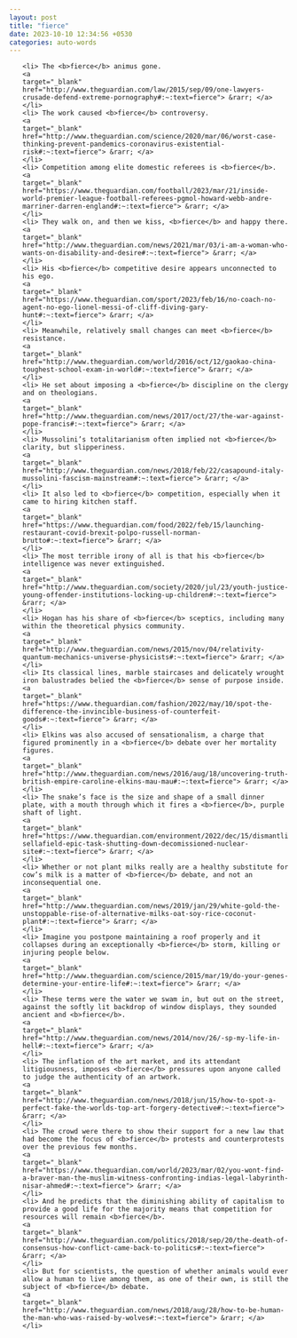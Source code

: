 ```yaml
---
layout: post
title: "fierce"
date: 2023-10-10 12:34:56 +0530
categories: auto-words
---
```

<ol>

    <li> The <b>fierce</b> animus gone.
    <a 
    target="_blank" 
    href="http://www.theguardian.com/law/2015/sep/09/one-lawyers-crusade-defend-extreme-pornography#:~:text=fierce"> &rarr; </a>
    </li>
    <li> The work caused <b>fierce</b> controversy.
    <a 
    target="_blank" 
    href="http://www.theguardian.com/science/2020/mar/06/worst-case-thinking-prevent-pandemics-coronavirus-existential-risk#:~:text=fierce"> &rarr; </a>
    </li>
    <li> Competition among elite domestic referees is <b>fierce</b>.
    <a 
    target="_blank" 
    href="https://www.theguardian.com/football/2023/mar/21/inside-world-premier-league-football-referees-pgmol-howard-webb-andre-marriner-darren-england#:~:text=fierce"> &rarr; </a>
    </li>
    <li> They walk on, and then we kiss, <b>fierce</b> and happy there.
    <a 
    target="_blank" 
    href="http://www.theguardian.com/news/2021/mar/03/i-am-a-woman-who-wants-on-disability-and-desire#:~:text=fierce"> &rarr; </a>
    </li>
    <li> His <b>fierce</b> competitive desire appears unconnected to his ego.
    <a 
    target="_blank" 
    href="https://www.theguardian.com/sport/2023/feb/16/no-coach-no-agent-no-ego-lionel-messi-of-cliff-diving-gary-hunt#:~:text=fierce"> &rarr; </a>
    </li>
    <li> Meanwhile, relatively small changes can meet <b>fierce</b> resistance.
    <a 
    target="_blank" 
    href="http://www.theguardian.com/world/2016/oct/12/gaokao-china-toughest-school-exam-in-world#:~:text=fierce"> &rarr; </a>
    </li>
    <li> He set about imposing a <b>fierce</b> discipline on the clergy and on theologians.
    <a 
    target="_blank" 
    href="http://www.theguardian.com/news/2017/oct/27/the-war-against-pope-francis#:~:text=fierce"> &rarr; </a>
    </li>
    <li> Mussolini’s totalitarianism often implied not <b>fierce</b> clarity, but slipperiness.
    <a 
    target="_blank" 
    href="http://www.theguardian.com/news/2018/feb/22/casapound-italy-mussolini-fascism-mainstream#:~:text=fierce"> &rarr; </a>
    </li>
    <li> It also led to <b>fierce</b> competition, especially when it came to hiring kitchen staff.
    <a 
    target="_blank" 
    href="https://www.theguardian.com/food/2022/feb/15/launching-restaurant-covid-brexit-polpo-russell-norman-brutto#:~:text=fierce"> &rarr; </a>
    </li>
    <li> The most terrible irony of all is that his <b>fierce</b> intelligence was never extinguished.
    <a 
    target="_blank" 
    href="http://www.theguardian.com/society/2020/jul/23/youth-justice-young-offender-institutions-locking-up-children#:~:text=fierce"> &rarr; </a>
    </li>
    <li> Hogan has his share of <b>fierce</b> sceptics, including many within the theoretical physics community.
    <a 
    target="_blank" 
    href="http://www.theguardian.com/news/2015/nov/04/relativity-quantum-mechanics-universe-physicists#:~:text=fierce"> &rarr; </a>
    </li>
    <li> Its classical lines, marble staircases and delicately wrought iron balustrades belied the <b>fierce</b> sense of purpose inside.
    <a 
    target="_blank" 
    href="https://www.theguardian.com/fashion/2022/may/10/spot-the-difference-the-invincible-business-of-counterfeit-goods#:~:text=fierce"> &rarr; </a>
    </li>
    <li> Elkins was also accused of sensationalism, a charge that figured prominently in a <b>fierce</b> debate over her mortality figures.
    <a 
    target="_blank" 
    href="http://www.theguardian.com/news/2016/aug/18/uncovering-truth-british-empire-caroline-elkins-mau-mau#:~:text=fierce"> &rarr; </a>
    </li>
    <li> The snake’s face is the size and shape of a small dinner plate, with a mouth through which it fires a <b>fierce</b>, purple shaft of light.
    <a 
    target="_blank" 
    href="https://www.theguardian.com/environment/2022/dec/15/dismantling-sellafield-epic-task-shutting-down-decomissioned-nuclear-site#:~:text=fierce"> &rarr; </a>
    </li>
    <li> Whether or not plant milks really are a healthy substitute for cow’s milk is a matter of <b>fierce</b> debate, and not an inconsequential one.
    <a 
    target="_blank" 
    href="http://www.theguardian.com/news/2019/jan/29/white-gold-the-unstoppable-rise-of-alternative-milks-oat-soy-rice-coconut-plant#:~:text=fierce"> &rarr; </a>
    </li>
    <li> Imagine you postpone maintaining a roof properly and it collapses during an exceptionally <b>fierce</b> storm, killing or injuring people below.
    <a 
    target="_blank" 
    href="http://www.theguardian.com/science/2015/mar/19/do-your-genes-determine-your-entire-life#:~:text=fierce"> &rarr; </a>
    </li>
    <li> These terms were the water we swam in, but out on the street, against the softly lit backdrop of window displays, they sounded ancient and <b>fierce</b>.
    <a 
    target="_blank" 
    href="http://www.theguardian.com/news/2014/nov/26/-sp-my-life-in-hell#:~:text=fierce"> &rarr; </a>
    </li>
    <li> The inflation of the art market, and its attendant litigiousness, imposes <b>fierce</b> pressures upon anyone called to judge the authenticity of an artwork.
    <a 
    target="_blank" 
    href="http://www.theguardian.com/news/2018/jun/15/how-to-spot-a-perfect-fake-the-worlds-top-art-forgery-detective#:~:text=fierce"> &rarr; </a>
    </li>
    <li> The crowd were there to show their support for a new law that had become the focus of <b>fierce</b> protests and counterprotests over the previous few months.
    <a 
    target="_blank" 
    href="https://www.theguardian.com/world/2023/mar/02/you-wont-find-a-braver-man-the-muslim-witness-confronting-indias-legal-labyrinth-nisar-ahmed#:~:text=fierce"> &rarr; </a>
    </li>
    <li> And he predicts that the diminishing ability of capitalism to provide a good life for the majority means that competition for resources will remain <b>fierce</b>.
    <a 
    target="_blank" 
    href="http://www.theguardian.com/politics/2018/sep/20/the-death-of-consensus-how-conflict-came-back-to-politics#:~:text=fierce"> &rarr; </a>
    </li>
    <li> But for scientists, the question of whether animals would ever allow a human to live among them, as one of their own, is still the subject of <b>fierce</b> debate.
    <a 
    target="_blank" 
    href="http://www.theguardian.com/news/2018/aug/28/how-to-be-human-the-man-who-was-raised-by-wolves#:~:text=fierce"> &rarr; </a>
    </li>